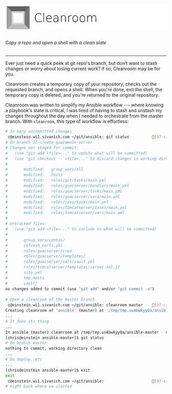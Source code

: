 ![Header](header.png)
======

###### Copy a repo and open a shell with a clean slate

------

Ever just need a quick peek at git repo's branch, but don't want to stash changes or worry about losing current work? if so, Cleanroom may be for you.

Cleanroom creates a temporary copy of your repository, checks out the requested branch, and opens a shell. When you're done, exit the shell, the temporary copy is deleted, and you're returned to the original repository.

Cleanroom was written to simplify my Ansible workflow --- where knowing a playbook's state is critical, I was tired of having to stash and unstash my changes throughout the day when I needed to orchestrate from the master branch. With `cleanroom`, this type of workflow is effortless:
```bash
# So many uncommitted changes
 c@einstein.wi1.sivanich.com ~/git/ansible: git status          [37-create-guacamole-server] +80 ~9 -18
# On branch 37-create-guacamole-server
# Changes not staged for commit:
#   (use "git add <file>..." to update what will be committed)
#   (use "git checkout -- <file>..." to discard changes in working directory)
#
#       modified:   group_vars/all
#       modified:   hosts
#       modified:   roles/git/tasks/main.yml
#       modified:   roles/guacserver/handlers/main.yml
#       modified:   roles/guacserver/tasks/main.yml
#       modified:   roles/guacserver/vars/main.yml
#       modified:   roles/java/tasks/main.yml
#       modified:   roles/tomcatserver/tasks/main.yml
#       modified:   roles/tomcatserver/vars/main.yml
#
# Untracked files:
#   (use "git add <file>..." to include in what will be committed)
#
#       group_vars/centos/
#       refresh_certs.yml
#       roles/guacserver/cred
#       roles/guacserver/templates/
#       roles/guacserver/vars/vault.yml
#       roles/tomcatserver/templates/server.xml.j2
#       site.yml
#       tmp-hosts
#       vault/
no changes added to commit (use "git add" and/or "git commit -a")

# Open a cleanroom of the master branch
 c@einstein.wi1.sivanich.com ~/git/ansible: cleanroom master    [37-create-guacamole-server] +80 ~9 -18
Creating cleanroom of 'ansible' (master) at '/tmp/tmp.uvAbwkyyQa/ansible-master'
...
# It does its thing
...
In ansible (master) cleanroom at /tmp/tmp.uvAbwkyyQa/ansible-master - exit to destroy
[chris@einstein ansible-master]$ git status
# On branch master
nothing to commit, working directory clean
...
# Do deploy, etc
...
[chris@einstein ansible-master]$ exit
exit
 c@einstein.wi1.sivanich.com ~/git/ansible:                     [37-create-guacamole-server] +80 ~9 -18
# Right back where we started
```
